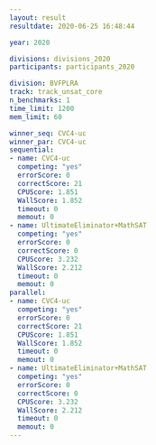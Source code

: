 ```yaml
---
layout: result
resultdate: 2020-06-25 16:48:44

year: 2020

divisions: divisions_2020
participants: participants_2020

division: BVFPLRA
track: track_unsat_core
n_benchmarks: 1
time_limit: 1200
mem_limit: 60

winner_seq: CVC4-uc
winner_par: CVC4-uc
sequential:
- name: CVC4-uc
  competing: "yes"
  errorScore: 0
  correctScore: 21
  CPUScore: 1.851
  WallScore: 1.852
  timeout: 0
  memout: 0
- name: UltimateEliminator+MathSAT
  competing: "yes"
  errorScore: 0
  correctScore: 0
  CPUScore: 3.232
  WallScore: 2.212
  timeout: 0
  memout: 0
parallel:
- name: CVC4-uc
  competing: "yes"
  errorScore: 0
  correctScore: 21
  CPUScore: 1.851
  WallScore: 1.852
  timeout: 0
  memout: 0
- name: UltimateEliminator+MathSAT
  competing: "yes"
  errorScore: 0
  correctScore: 0
  CPUScore: 3.232
  WallScore: 2.212
  timeout: 0
  memout: 0
---
```

